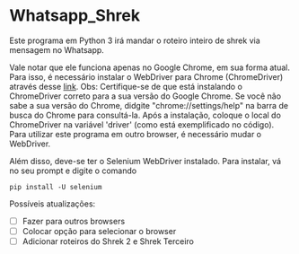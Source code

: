 # Whatsapp_Shrek

Este programa em Python 3 irá mandar o roteiro inteiro de shrek via mensagem no Whatsapp.

Vale notar que ele funciona apenas no Google Chrome, em sua forma atual. Para isso, é necessário instalar o WebDriver para Chrome (ChromeDriver) através desse [link](https://chromedriver.chromium.org/downloads). Obs: Certifique-se de que está instalando o ChromeDriver correto para a sua versão do Google Chrome. Se você não sabe a sua versão do Chrome, didgite "chrome://settings/help" na barra de busca do Chrome para consultá-la.
Após a instalação, coloque o local do ChromeDriver na variável 'driver' (como está exemplificado no código).
Para utilizar este programa em outro browser, é necessário mudar o WebDriver.

Além disso, deve-se ter o Selenium WebDriver instalado. Para instalar, vá no seu prompt e digite o comando 

`pip install -U selenium`

Possíveis atualizações:
- [ ] Fazer para outros browsers
- [ ] Colocar opção para selecionar o browser
- [ ] Adicionar roteiros do Shrek 2 e Shrek Terceiro
